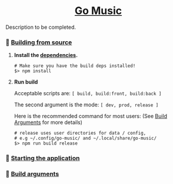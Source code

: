 <h1 align="center">
	<a href="https://github.com/ajmar/go-music">
		Go Music
	</a>
</h1>

Description to be completed.

### 🔨 [Building from source](#🔨-building-from-source)

1. **Install the [dependencies](#dependencies).**
	```shell
	# Make sure you have the build deps installed!
	$> npm install
	```
2. **Run build**
	
	Acceptable scripts are: `[ build, build:front, build:back ]`

	The second argument is the mode: `[ dev, prod, release ]`

	Here is the recommended command for most users: (See [Build Arguments](#📝-build-arguments) for more details)

	```shell
	# release uses user directories for data / config,
	# e.g ~/.config/go-music/ and ~/.local/share/go-music/
	$> npm run build release
	```

### 🏁 [Starting the application](#🏁-starting-the-application)

### 📝 [Build arguments](#📝-build-arguments)